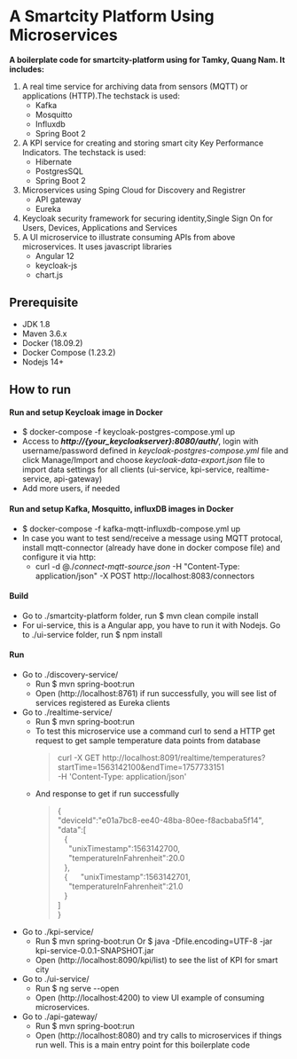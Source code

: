 # A Smartcity Platform Using Microservices
**A boilerplate code  for smartcity-platform using for Tamky, Quang Nam. It includes:**
 1. A real time service for archiving data from sensors (MQTT) or applications (HTTP).The techstack is used:
    * Kafka
    * Mosquitto
    * Influxdb
    * Spring Boot 2
 1. A KPI service for creating and storing smart city Key Performance Indicators. The techstack is used:
    * Hibernate
    * PostgresSQL
    * Spring Boot 2
 1. Microservices using Sping Cloud for Discovery and Registrer
    * API gateway
    * Eureka
 1. Keycloak security framework for securing identity,Single Sign On for Users, Devices, Applications and Services  
 1. A UI microservice to illustrate consuming APIs from above microservices. It uses javascript libraries
    * Angular 12
    * keycloak-js
    * chart.js   
 
## Prerequisite
- JDK 1.8 
- Maven 3.6.x
- Docker (18.09.2)
- Docker Compose (1.23.2)
- Nodejs 14+
## How to run
#### Run and setup Keycloak image in Docker
- $ docker-compose -f keycloak-postgres-compose.yml up
- Access to ***http://{your_keycloakserver}:8080/auth/***, login with username/password defined in *keycloak-postgres-compose.yml* file and click Manage/Import and choose *keycloak-data-export.json* file to import data settings for all clients (ui-service, kpi-service, realtime-service, api-gateway)
- Add more users, if needed
#### Run and setup Kafka, Mosquitto, influxDB images in Docker
- $ docker-compose -f kafka-mqtt-influxdb-compose.yml up
- In case you want to test send/receive a message using MQTT protocal, install mqtt-connector (already have done in docker compose file) and configure it via http:
   * curl -d @./*connect-mqtt-source.json* -H "Content-Type: application/json" -X POST http://localhost:8083/connectors 
#### Build
- Go to ./smartcity-platform folder, run $ mvn clean compile install
- For ui-service, this is a Angular app, you have to run it with Nodejs. Go to ./ui-service folder, run  $ npm install
#### Run
- Go to ./discovery-service/ 
   * Run $ mvn spring-boot:run
   * Open (http://localhost:8761) if run successfully, you will see list of services registered as Eureka clients
- Go to ./realtime-service/
   * Run $ mvn spring-boot:run 
   * To test this microservice use a command curl to send a HTTP get request to get sample temperature data points from database
     > curl -X GET http://localhost:8091/realtime/temperatures?startTime=1563142100&endTime=1757733151 \
  -H 'Content-Type: application/json' 
   * And response to get if run successfully
     > {\
   "deviceId":"e01a7bc8-ee40-48ba-80ee-f8acbaba5f14",\
   "data":[\
       &nbsp;&nbsp; {\
          &nbsp;&nbsp;&nbsp;&nbsp; "unixTimestamp":1563142700,\
          &nbsp;&nbsp;&nbsp;&nbsp; "temperatureInFahrenheit":20.0\
       &nbsp;&nbsp; },\
       &nbsp;&nbsp; {
          &nbsp;&nbsp;&nbsp;&nbsp; "unixTimestamp":1563142701,\
          &nbsp;&nbsp;&nbsp;&nbsp; "temperatureInFahrenheit":21.0\
      &nbsp;&nbsp;  }\
   ]\
}
- Go to ./kpi-service/
   * Run $ mvn spring-boot:run Or $ java -Dfile.encoding=UTF-8 -jar kpi-service-0.0.1-SNAPSHOT.jar
   * Open (http://localhost:8090/kpi/list) to see the list of KPI for smart city 
- Go to ./ui-service/
   * Run $ ng serve --open
   * Open (http://localhost:4200) to view UI example of consuming microservices.
- Go to ./api-gateway/ 
   * Run $ mvn spring-boot:run 
   * Open (http://localhost:8080) and try calls to microservices if things run well. This is a main entry point for this boilerplate code
